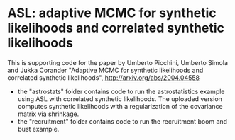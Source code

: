 # ASL: adaptive MCMC for synthetic likelihoods and correlated synthetic likelihoods

This is supporting code for the paper by Umberto Picchini, Umberto Simola and Jukka Corander "Adaptive MCMC for synthetic likelihoods and correlated synthetic likelihoods", http://arxiv.org/abs/2004.04558

- the "astrostats" folder contains code to run the astrostatistics example using ASL with correlated synthetic likelihoods. The uploaded version computes synthetic likelihoods with a regularization of the covariance matrix via shrinkage.
- the "recruitment" folder contains code to run the recruitment boom and bust example.
